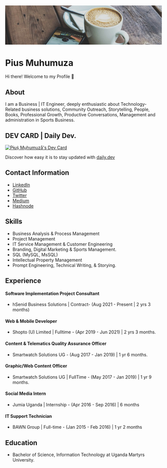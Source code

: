![piusnmuhumuza!](.github/piusnmuhumuza-cover.jpg)
# Pius Muhumuza
Hi there! Welcome to my Profile 👋

## About
I am a Business | IT Engineer, deeply enthusiastic about Technology-Related business solutions, Community Outreach, Storytelling, People, Books, Professional Growth, Productive Conversations, Management and administration in Sports Business.

## DEV CARD | Daily Dev.
[<a href="https://app.daily.dev/piusnmuhumuza"><img src="https://api.daily.dev/devcards/d31a554adbe747a4b310dbd7f6c6e19d.png?r=nze" width="400" alt="Pɨuṩ Mṳhumuzå's Dev Card"/></a>](https://api.daily.dev/devcards/d31a554adbe747a4b310dbd7f6c6e19d.png?r=qmz)



Discover how easy it is to stay updated with [daily.dev](https://dly.to/wiAJywWTYWj)

## Contact Information

* [LinkedIn](https://www.linkedin.com/in/piusnmuhumuza/)
* [GitHub](https://github.com/piusnmuhumuza)
* [Twitter](https://twitter.com/piusnmuhumuza)
* [Medium](https://piusnmuhumuza.medium.com/)
* [Hashnode](https://piusnmuhumuza.hashnode.dev/)

## Skills

* Business Analysis & Process Management
* Project Management
* IT Service Management & Customer Engineering
* Branding, Digital Marketing & Sports Management.
* SQL (MySQL, MsSQL) 
* Intellectual Property Management
* Prompt Engineering, Technical Writing, & Storying.


## Experience

#### Software Implementation Project Consultant

* hSenid Business Solutions | Contract- (Aug 2021 - Present | 2 yrs 3 months)

#### Web & Mobile Developer

* Shopto (U) Limited | Fulltime - (Apr 2019 - Jun 2021) | 2 yrs 3 months.

#### Content & Telematics Quality Assurance Officer

* Smartwatch Solutions UG - (Aug 2017 - Jan 2019) | 1 yr 6 months.

#### Graphic/Web Content Officer

* Smartwatch Solutions UG | FullTime - (May 2017 - Jan 2019) | 1 yr 9 months.

#### Social Media Intern

* Jumia Uganda | Internship - (Apr 2016 - Sep 2016) | 6 months

#### IT Support Technician

* BAWN Group | Full-time - (Jan 2015 - Feb 2016) | 1 yr 2 months

## Education

* Bachelor of Science, Information Technology at Uganda Martyrs University.


<!--
**piusmwilson/piusmwilson** is a ✨ _special_ ✨ repository because its `README.md` (this file) appears on your GitHub profile.

Here are some ideas to get you started:

- 🔭 I’m currently working on ...
- 🌱 I’m currently learning ...
- 👯 I’m looking to collaborate on ...
- 🤔 I’m looking for help with ...
- 💬 Ask me about ...
- 📫 How to reach me: ...
- ⚡ Fun fact: ...

-->
